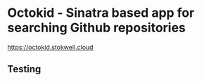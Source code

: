 # Octokid - Sinatra based app for searching Github repositories 

https://octokid.stokwell.cloud

## Testing